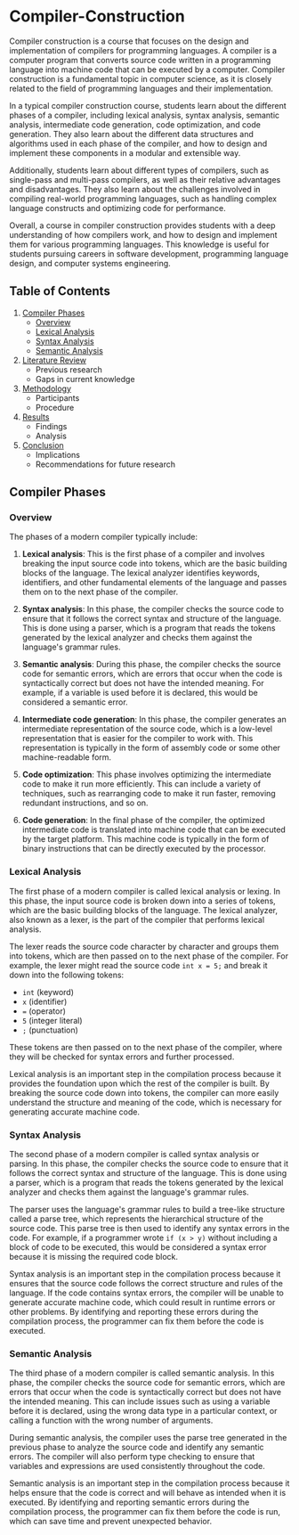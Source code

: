# Compiler-Construction
Compiler construction is a course that focuses on the design and implementation of compilers for programming languages. A compiler is a computer program that converts source code written in a programming language into machine code that can be executed by a computer. Compiler construction is a fundamental topic in computer science, as it is closely related to the field of programming languages and their implementation.

In a typical compiler construction course, students learn about the different phases of a compiler, including lexical analysis, syntax analysis, semantic analysis, intermediate code generation, code optimization, and code generation. They also learn about the different data structures and algorithms used in each phase of the compiler, and how to design and implement these components in a modular and extensible way.

Additionally, students learn about different types of compilers, such as single-pass and multi-pass compilers, as well as their relative advantages and disadvantages. They also learn about the challenges involved in compiling real-world programming languages, such as handling complex language constructs and optimizing code for performance.

Overall, a course in compiler construction provides students with a deep understanding of how compilers work, and how to design and implement them for various programming languages. This knowledge is useful for students pursuing careers in software development, programming language design, and computer systems engineering.

## Table of Contents

1. [Compiler Phases](#compiler-phases)
   - [Overview](#overview)
   - [Lexical Analysis](#lexical-analysis)
   - [Syntax Analysis](#syntax-analysis)
   - [Semantic Analysis](#semantic-analysis)
2. [Literature Review](#literature-review)
   - Previous research
   - Gaps in current knowledge
3. [Methodology](#methodology)
   - Participants
   - Procedure
4. [Results](#results)
   - Findings
   - Analysis
5. [Conclusion](#conclusion)
   - Implications
   - Recommendations for future research
   
## Compiler Phases

### Overview
The phases of a modern compiler typically include:

1. **Lexical analysis**: This is the first phase of a compiler and involves breaking the input source code into tokens, which are the basic building blocks of the language. The lexical analyzer identifies keywords, identifiers, and other fundamental elements of the language and passes them on to the next phase of the compiler.

2. **Syntax analysis**: In this phase, the compiler checks the source code to ensure that it follows the correct syntax and structure of the language. This is done using a parser, which is a program that reads the tokens generated by the lexical analyzer and checks them against the language's grammar rules.

3. **Semantic analysis**: During this phase, the compiler checks the source code for semantic errors, which are errors that occur when the code is syntactically correct but does not have the intended meaning. For example, if a variable is used before it is declared, this would be considered a semantic error.

4. **Intermediate code generation**: In this phase, the compiler generates an intermediate representation of the source code, which is a low-level representation that is easier for the compiler to work with. This representation is typically in the form of assembly code or some other machine-readable form.

5. **Code optimization**: This phase involves optimizing the intermediate code to make it run more efficiently. This can include a variety of techniques, such as rearranging code to make it run faster, removing redundant instructions, and so on.

6. **Code generation**: In the final phase of the compiler, the optimized intermediate code is translated into machine code that can be executed by the target platform. This machine code is typically in the form of binary instructions that can be directly executed by the processor.

### Lexical Analysis
The first phase of a modern compiler is called lexical analysis or lexing. In this phase, the input source code is broken down into a series of tokens, which are the basic building blocks of the language. The lexical analyzer, also known as a lexer, is the part of the compiler that performs lexical analysis.

The lexer reads the source code character by character and groups them into tokens, which are then passed on to the next phase of the compiler. For example, the lexer might read the source code `int x = 5;` and break it down into the following tokens:

- `int` (keyword)
- `x` (identifier)
- `=` (operator)
- `5` (integer literal)
- `;` (punctuation)

These tokens are then passed on to the next phase of the compiler, where they will be checked for syntax errors and further processed.

Lexical analysis is an important step in the compilation process because it provides the foundation upon which the rest of the compiler is built. By breaking the source code down into tokens, the compiler can more easily understand the structure and meaning of the code, which is necessary for generating accurate machine code.

### Syntax Analysis
The second phase of a modern compiler is called syntax analysis or parsing. In this phase, the compiler checks the source code to ensure that it follows the correct syntax and structure of the language. This is done using a parser, which is a program that reads the tokens generated by the lexical analyzer and checks them against the language's grammar rules.

The parser uses the language's grammar rules to build a tree-like structure called a parse tree, which represents the hierarchical structure of the source code. This parse tree is then used to identify any syntax errors in the code. For example, if a programmer wrote `if (x > y)` without including a block of code to be executed, this would be considered a syntax error because it is missing the required code block.

Syntax analysis is an important step in the compilation process because it ensures that the source code follows the correct structure and rules of the language. If the code contains syntax errors, the compiler will be unable to generate accurate machine code, which could result in runtime errors or other problems. By identifying and reporting these errors during the compilation process, the programmer can fix them before the code is executed.

### Semantic Analysis
The third phase of a modern compiler is called semantic analysis. In this phase, the compiler checks the source code for semantic errors, which are errors that occur when the code is syntactically correct but does not have the intended meaning. This can include issues such as using a variable before it is declared, using the wrong data type in a particular context, or calling a function with the wrong number of arguments.

During semantic analysis, the compiler uses the parse tree generated in the previous phase to analyze the source code and identify any semantic errors. The compiler will also perform type checking to ensure that variables and expressions are used consistently throughout the code.

Semantic analysis is an important step in the compilation process because it helps ensure that the code is correct and will behave as intended when it is executed. By identifying and reporting semantic errors during the compilation process, the programmer can fix them before the code is run, which can save time and prevent unexpected behavior.

